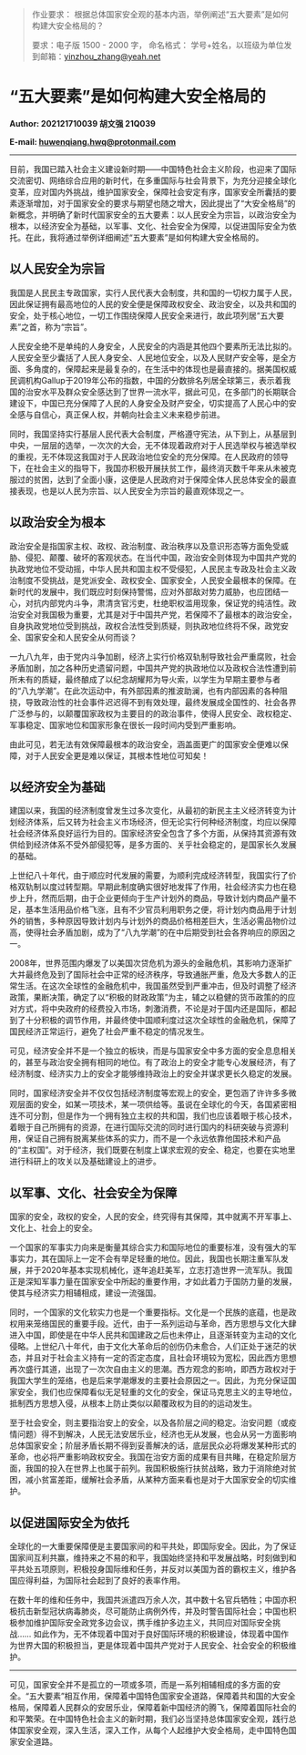 > 作业要求： 根据总体国家安全观的基本内涵，举例阐述“五大要素”是如何构建大安全格局的？
>
> 要求：电子版 1500 - 2000 字， 命名格式： 学号+姓名，以班级为单位发到邮箱：yinzhou_zhang@yeah.net



# “五大要素”是如何构建大安全格局的



**Author: 202121710039 胡文强 21Q039**

**E-mail: huwenqiang.hwq@protonmail.com**



---

目前，我国已踏入社会主义建设新时期——中国特色社会主义阶段，也迎来了国际交流密切、网络综合应用的新时代，在多重国际与社会背景下，为充分迎接全球化变革，应对国内外挑战，维护国家安全，保障社会安定有序，国家安全所囊括的要素逐渐增加，对于国家安全的要求与期望也随之增大，因此提出了“大安全格局”的新概念，并明确了新时代国家安全的五大要素：以人民安全为宗旨，以政治安全为根本，以经济安全为基础，以军事、文化、社会安全为保障，以促进国际安全为依托。在此，我将通过举例详细阐述“五大要素”是如何构建大安全格局的。



## 以人民安全为宗旨

我国是人民民主专政国家，实行人民代表大会制度，共和国的一切权力属于人民，因此保证拥有最高地位的人民的安全便是保障政权安全、政治安全，以及共和国的安全，处于核心地位，一切工作围绕保障人民安全来进行，故此项列居“五大要素”之首，称为“宗旨”。

人民安全绝不是单纯的人身安全，人民安全的内涵是其他四个要素所无法比拟的。人民安全至少囊括了人民人身安全、人民地位安全，以及人民财产安全等，是全方面、多角度的，保障起来是最复杂的，在生活中的体现也是最直接的。据美国权威民调机构Gallup于2019年公布的指数，中国的分数排名列居全球第三，表示着我国的治安水平及群众安全感达到了世界一流水平，据此可见，在多部门的长期联合建设下，中国已充分保障了人民的人身安全及财产安全，切实提高了人民心中的安全感与自信心，真正保人权，并朝向社会主义未来稳步前进。

同时，我国坚持实行基层人民代表大会制度，严格遵守宪法，从下到上，从基层到中央，一层层的选举，一次次的大会，无不体现着政府对于人民选举权与被选举权的重视，无不体现这我国对于人民政治地位安全的充分保障。在人民政府的领导下，在社会主义的指导下，我国亦积极开展扶贫工作，最终消灭数千年来从未被克服过的贫困，达到了全面小康，这便是人民政府对于保障全体人民总体安全的最直接表现，也是以人民为宗旨、以人民安全为宗旨的最直观体现之一。



## 以政治安全为根本

政治安全是指国家主权、政权、政治制度、政治秩序以及意识形态等方面免受威胁、侵犯、颠覆、破坏的客观状态。在当代中国，政治安全则体现为中国共产党的执政党地位不受动摇，中华人民共和国主权不受侵犯，人民民主专政及社会主义政治制度不受挑战，是党派安全、政权安全、国家安全，人民安全最根本的保障。在新时代的发展中，我们既应时刻保持警惕，应对外部敌对势力威胁，也应团结一心，对抗内部党内斗争，肃清贪官污吏，杜绝职权滥用现象，保证党的纯洁性。政治安全对我国极为重要，尤其是对于中国共产党，若保障不了最根本的政治安全，自身执政党地位受到挑战，政权合法性受到质疑，则执政地位终将不保，政党安全、国家安全和人民安全从何而谈？

一九八九年，由于党内斗争加剧，经济上实行价格双轨制导致社会严重腐败，社会矛盾加剧，加之各种历史遗留问题，中国共产党的执政地位以及政权合法性遭到前所未有的质疑，最终酿成了以纪念胡耀邦为导火索，以学生为早期主要参与者的“八九学潮”。在此次运动中，有外部因素的推波助澜，也有内部因素的各种阻挠，导致政治性的社会事件迟迟得不到有效处理，最终发展成全国性的、社会各界广泛参与的，以颠覆国家政权为主要目的的政治事件，使得人民安全、政权稳定、军事稳定、国家地位和国家形象在很长一段时间内受到严重影响。

由此可见，若无法有效保障最根本的政治安全，涵盖面更广的国家安全便难以保障，对于人民安全更是难以保证，其根本性地位可知矣！



## 以经济安全为基础

建国以来，我国的经济制度曾发生过多次变化，从最初的新民主主义经济转变为计划经济体系，后又转为社会主义市场经济，但无论实行何种经济制度，均应以保障社会经济体系良好运行为目的。国家经济安全包含了多个方面，从保持其资源有效供给到经济体系不受外部侵犯等，是多方面的、关乎社会稳定的，是国家长久发展的基础。

上世纪八十年代，由于顺应时代发展的需要，为顺利完成经济转型，我国实行了价格双轨制以度过转型期。早期此制度确实很好地发挥了作用，社会经济实力也在稳步上升，然而后期，由于企业更倾向于生产计划外的商品，导致计划内商品产量不足，基本生活用品价格飞涨，且有不少官员利用职务之便，将计划内商品用于计划外的销售，多种原因导致计划内与计划外的商品价格相差巨大，生活必需品物价过高，使得社会矛盾加剧，成为了“八九学潮”的在中后期受到社会各界响应的原因之一。

2008年，世界范围内爆发了以美国次贷危机为源头的金融危机，其影响力逐渐扩大并最终危及到了国际社会中正常的经济秩序，导致通胀严重，危及大多数人的正常生活。在这次全球性的金融危机中，我国虽然受到严重冲击，但及时调整了经济政策，果断决策，确定了以“积极的财政政策”为主，辅之以稳健的货币政策的的应对方式，将中央政府的经费投入市场，刺激消费，不论是对于国内还是国际，都起到了十分积极的调节作用，并最终使中国顺利度过这次全球性的金融危机，保障了国民经济正常运行，避免了社会严重不稳定的情况发生。

可见，经济安全并不是一个独立的板块，而是与国家安全中多方面的安全息息相关的，甚至与政治安全拥有相同的地位。有了政治上的安全才能专心发展经济，有了经济制度、经济实力上的安全才能够维持政治上的安全并谋求更长久稳定的发展。

同时，国家经济安全并不仅仅包括经济制度等宏观上的安全，更包涵了许许多多微观层面的安全，如某一项技术，某一项供给等。虽说在全球化的今天，各国紧密相连不可分割，但是作为一个拥有独立主权的共和国，我们也应该着眼于核心技术，着眼于自己所拥有的资源，在进行国际交流的同时进行国内的科研突破与资源利用，保证自己拥有脱离某些体系的实力，而不是一个永远依靠他国技术和产品的“主权国”。对于经济，我们既要在制度上谋求宏观的安全、稳定，也要在实地里进行科研上的攻关以及基础建设上的进步。



## 以军事、文化、社会安全为保障

国家的安全，政权的安全，人民的安全，终究得有其保障，其中就离不开军事上、文化上、社会上的安全。

一个国家的军事实力向来是衡量其综合实力和国际地位的重要标准，没有强大的军事实力，其在国际上一定不会有举足轻重的地位。因此，我国也长期注重军队发展，并于2020年基本实现机械化，逐年追赶美军，立志打造世界一流军队。我国正是深知军事力量在国家安全中所起的重要作用，才如此着力于国防力量的发展，使其与经济实力相辅相成，建设一流强国。

同时，一个国家的文化软实力也是一个重要指标。文化是一个民族的底蕴，也是政权用来笼络国民的重要手段。近代，由于一系列运动与革命，西方思想与文化大肆进入中国，即使是在中华人民共和国建政之后也未停止，且逐渐转变为主动的文化侵略。上世纪八十年代，由于文化大革命后的创伤仍未愈合，人们正处于迷茫的状态，并且对于社会主义持有一定的否定态度，且社会环境较为宽松，因此西方思想再次盛行其道，出现了一次次自由主义的思潮。西方观念的影响，即西方政权对于我国大学生的笼络，也是后来学潮爆发的主要社会原因之一。因此，为充分保证国家安全，我们也应保障看似无足轻重的文化的安全，保证马克思主义的主导地位，抵制西方思想入侵，从根本上防止类似以颠覆政权为目的的运动发生。

至于社会安全，则主要指治安上的安全，以及各阶层之间的稳定。治安问题（或疫情问题）得不到解决，人民无法安居乐业，经济也无从发展，也会从另一方面影响总体国家安全；阶层矛盾长期不得到妥善解决的话，底层民众必将爆发某种形式的革命，也必将严重影响政权安全。我国在治安方面的成果有目共睹，在稳定阶层方面，我国的投入在世界上也属于前列。我国积极施行扶贫战略，致力于消除绝对贫困，减小贫富差距，缓解社会矛盾，从某种方面来看也是对于大国家安全的切实维护。



## 以促进国际安全为依托

全球化的一大重要保障便是主要国家间的和平共处，即国际安全。因此，为了保证国家间互利共赢，维持来之不易的和平，我国始终坚持和平发展战略，时刻做到和平共处五项原则，积极投身国际维和任务，并反对以美国为首的霸权主义，维护各国应得利益，为国际社会起到了良好的表率作用。

在数十年的维和任务中，我国共派遣四万余人次，其中数十名官兵牺牲；中国亦积极抗击新型冠状病毒肺炎，尽可能防止病例外传，并及时警告国际社会；中国也积极参加维护国际安全政党多边会议，携手维护多边主义，共同应对国际安全挑战…… 如此作为，无不体现着中国对于良好国际环境的积极建设，体现着中国作为世界大国的积极担当，更是体现着中国共产党对于人民安全、社会安全的积极维护。

---



可见，国家安全并不是孤立的一项或多项，而是一系列相辅相成的多方面的安全。“五大要素”相互作用，保障着中国特色国家安全道路，保障着共和国的大安全格局，保障着人民群众的安居乐业，保障着新中国经济的腾飞，保障着国际社会的和平繁荣。在中国特色社会主义的新时期，我们必当坚持总体国家安全观，践行总体国家安全观，深入生活，深入工作，从每个人起维护大安全格局，走中国特色国家安全道路。

